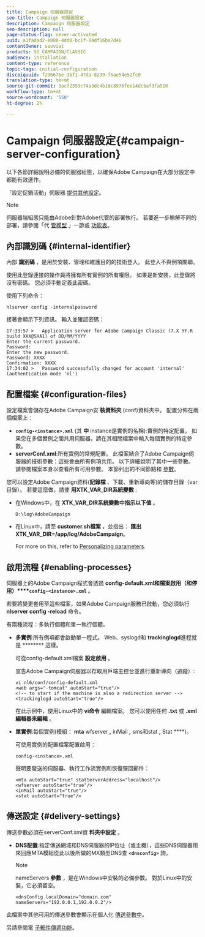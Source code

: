 ```yaml
---
title: Campaign 伺服器設定
seo-title: Campaign 伺服器設定
description: Campaign 伺服器設定
seo-description: null
page-status-flag: never-activated
uuid: a1fadad2-e888-4dd8-bc1f-04df16ba7d46
contentOwner: sauviat
products: SG_CAMPAIGN/CLASSIC
audience: installation
content-type: reference
topic-tags: initial-configuration
discoiquuid: f296676e-3bf1-47da-8239-f5ae54e52fc0
translation-type: tm+mt
source-git-commit: 3acf2359c74a3dc4b18c8976fee14dcbaf3fa510
workflow-type: tm+mt
source-wordcount: '550'
ht-degree: 2%

---
```



# Campaign 伺服器設定{#campaign-server-configuration}

以下各節詳細說明必備的伺服器組態，以確保Adobe Campaign在大部分設定中都能有效運作。

「設定促銷活動」伺服器 [提供其他設定](../../installation/using/configuring-campaign-server.md)。

>[!NOTE]
>
>伺服器端組態只能由Adobe針對Adobe代管的部署執行。 若要進一步瞭解不同的部署，請參閱「代 [管模型](../../installation/using/hosting-models.md) 」一節或 [功能表](../../installation/using/capability-matrix.md)。

## 內部識別碼 {#internal-identifier}

內部 **識別碼** ，是用於安裝、管理和維護目的的技術登入。 此登入不與例項關聯。

使用此登錄連接的操作員將擁有所有實例的所有權限。 如果是新安裝，此登錄將沒有密碼。 您必須手動定義此密碼。

使用下列命令：

```
nlserver config -internalpassword
```

接著會顯示下列資訊。 輸入並確認密碼：

```
17:33:57 >   Application server for Adobe Campaign Classic (7.X YY.R build XXX@SHA1) of DD/MM/YYYY
Enter the current password.
Password:
Enter the new password.
Password: XXXX
Confirmation: XXXX
17:34:02 >   Password successfully changed for account 'internal' (authentication mode 'nl')
```

## 配置檔案 {#configuration-files}

設定檔案會儲存在Adobe Campaign安 **裝資料夾** (conf)資料夾中。 配置分佈在兩個檔案上：

* **`config-<instance>.xml`** (其 **中** instance是實例的名稱):實例的特定配置。 如果您在多個實例之間共用伺服器，請在其相關檔案中輸入每個實例的特定參數。
* **serverConf.xml**:所有實例的常規配置。 此檔案結合了Adobe Campaign伺服器的技術參數：這些會由所有例項共用。 以下詳細說明了其中一些參數。 請參閱檔案本身以查看所有可用參數。 本節列出的不同節點和 [參數](../../installation/using/the-server-configuration-file.md)。

您可以設定Adobe Campaign資料(**記錄檔** 、下載、重新導向等)的儲存目錄（var目錄）。 若要這麼做，請使 **用XTK_VAR_DIR系統變數** :

* 在Windows中，在 **XTK_VAR_DIR系統變數中指示以下值** 。

   ```
   D:\log\AdobeCampaign
   ```

* 在Linux中，請至 **customer.sh檔案** ，並指出： **匯出XTK_VAR_DIR=/app/log/AdobeCampaign**。

   For more on this, refer to [Personalizing parameters](../../installation/using/installing-packages-with-linux.md#personalizing-parameters).

## 啟用流程 {#enabling-processes}

伺服器上的Adobe Campaign程式會透過 **config-default.xml和檔案啟用（和停用）****`config-<instance>.xml`** 。

若要將變更套用至這些檔案，如果Adobe Campaign服務已啟動，您必須執行 **nlserver config -reload** 命令。

有兩種流程：多執行個體和單一執行個體。

* **多實例**:所有例項都會啟動單一程式。 Web、syslogd和 **trackinglogd**&#x200B;進程就是 ******** 這樣。

   可從config-default.xml檔案 **設定啟用** 。

   宣告Adobe Campaign伺服器以存取用戶端主控台並進行重新導向（追蹤）:

   ```
   vi nl6/conf/config-default.xml
   <web args="-tomcat" autoStart="true"/>  
   <!-- to start if the machine is also a redirection server -->  
   <trackinglogd autoStart="true"/>
   ```

   在此示例中，使用Linux中的 **vi命令** 編輯檔案。 您可以使用任何 **.txt** 或 **.xml編輯器來編輯** 。

* **單實例**:每個實例(模組： **mta** wfserver **,** inMail **,** sms和stat **,** Stat ****)。

   可使用實例的配置檔案配置啟用：

   ```
   config-<instance>.xml
   ```

   聲明要發送的伺服器、執行工作流實例和恢復彈回郵件：

   ```
   <mta autoStart="true" statServerAddress="localhost"/>
   <wfserver autoStart="true"/>  
   <inMail autoStart="true"/>
   <stat autoStart="true"/>
   ```

## 傳送設定 {#delivery-settings}

傳送參數必須在serverConf.xml資 **料夾中設定** 。

* **DNS配置**:指定傳送網域和DNS伺服器的IP位址（或主機），這些DNS伺服器用來回應MTA模組從此以後所做的MX類型DNS查 **`<dnsconfig>`** 詢。

   >[!NOTE]
   >
   >nameServers **參數** ，是在Windows中安裝的必備參數。 對於Linux中的安裝，它必須留空。

   ```
   <dnsConfig localDomain="domain.com" nameServers="192.0.0.1,192.0.0.2"/>
   ```

此檔案中其他可用的傳送參數會顯示在個人化 [傳送參數中](../../installation/using/configuring-campaign-server.md#personalizing-delivery-parameters)。

另請參閱電 [子郵件傳遞功能](../../installation/using/email-deliverability.md)。
